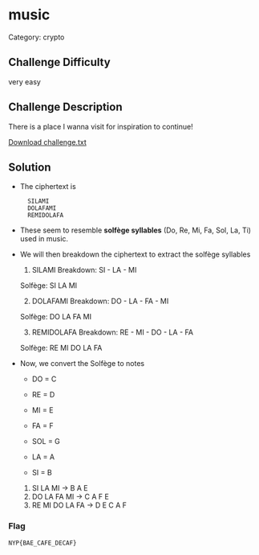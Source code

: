 # music

Category: crypto

## Challenge Difficulty

very easy

## Challenge Description
There is a place I wanna visit for inspiration to continue!

[Download challenge.txt](https://github.com/Diablo2912/CTF-Writeups/blob/main/NYP%20InfoSec%20June%20CTF%202025/.files/challenge(1).txt)


## Solution

- The ciphertext is 

        SILAMI
        DOLAFAMI
        REMIDOLAFA

- These seem to resemble **solfège syllables** (Do, Re, Mi, Fa, Sol, La, Ti) used in music.
- We will then breakdown the ciphertext to extract the solfège syllables
    1. SILAMI
  Breakdown:  SI - LA - MI
  
  Solfège: SI LA MI
  
  2. DOLAFAMI
  Breakdown: DO - LA - FA - MI
  
  Solfège: DO LA FA MI
  
  3. REMIDOLAFA
  Breakdown: RE - MI - DO - LA - FA
  
  Solfège: RE MI DO LA FA

- Now, we convert the Solfège to notes 
    - DO = C

    - RE = D

    - MI = E

    - FA = F

    - SOL = G

    - LA = A

    - SI = B
 
    1. SI LA MI → B A E
    2. DO LA FA MI → C A F E
    3. RE MI DO LA FA → D E C A F


### Flag
    NYP{BAE_CAFE_DECAF}

